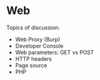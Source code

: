 # Web

Topics of discussion:

- Web Proxy (Burp)
- Developer Console
- Web parameters: GET vs POST
- HTTP headers
- Page source
- PHP
